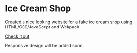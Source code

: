 # Ice Cream Shop
Created a nice looking website for a fake ice cream shop using HTML/CSS/JavaScript and Webpack

[Check it out](https://ivane-k.github.io/ice-cream-shop/)

Responsive design will be added soon.